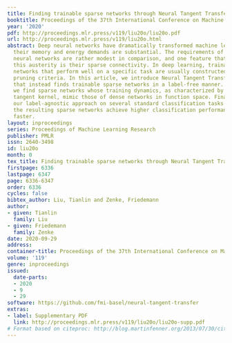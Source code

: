 ```yaml
---
title: Finding trainable sparse networks through Neural Tangent Transfer
booktitle: Proceedings of the 37th International Conference on Machine Learning
year: '2020'
pdf: http://proceedings.mlr.press/v119/liu20o/liu20o.pdf
url: http://proceedings.mlr.press/v119/liu20o.html
abstract: Deep neural networks have dramatically transformed machine learning, but
  their memory and energy demands are substantial. The requirements of real biological
  neural networks are rather modest in comparison, and one feature that might underlie
  this austerity is their sparse connectivity. In deep learning, trainable sparse
  networks that perform well on a specific task are usually constructed using label-dependent
  pruning criteria. In this article, we introduce Neural Tangent Transfer, a method
  that instead finds trainable sparse networks in a label-free manner. Specifically,
  we find sparse networks whose training dynamics, as characterized by the neural
  tangent kernel, mimic those of dense networks in function space. Finally, we evaluate
  our label-agnostic approach on several standard classification tasks and show that
  the resulting sparse networks achieve higher classification performance while converging
  faster.
layout: inproceedings
series: Proceedings of Machine Learning Research
publisher: PMLR
issn: 2640-3498
id: liu20o
month: 0
tex_title: Finding trainable sparse networks through Neural Tangent Transfer
firstpage: 6336
lastpage: 6347
page: 6336-6347
order: 6336
cycles: false
bibtex_author: Liu, Tianlin and Zenke, Friedemann
author:
- given: Tianlin
  family: Liu
- given: Friedemann
  family: Zenke
date: 2020-09-29
address: 
container-title: Proceedings of the 37th International Conference on Machine Learning
volume: '119'
genre: inproceedings
issued:
  date-parts:
  - 2020
  - 9
  - 29
software: https://github.com/fmi-basel/neural-tangent-transfer
extras:
- label: Supplementary PDF
  link: http://proceedings.mlr.press/v119/liu20o/liu20o-supp.pdf
# Format based on citeproc: http://blog.martinfenner.org/2013/07/30/citeproc-yaml-for-bibliographies/
---
```

